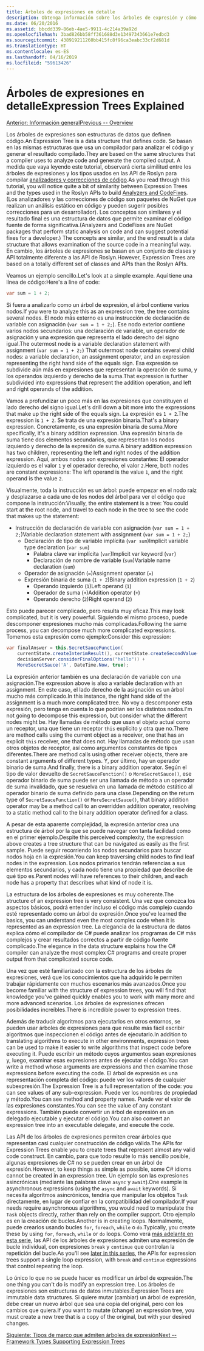 ```yaml
---
title: Árboles de expresiones en detalle
description: Obtenga información sobre los árboles de expresión y cómo son útiles en la traducción de algoritmos para la ejecución externa y la inspección de código antes de ejecutarlo.
ms.date: 06/20/2016
ms.assetid: bbcdd339-86eb-4ae5-9911-4c214a39a92d
ms.openlocfilehash: 3bad826bb58ff361688d3e13497343661e7edbd3
ms.sourcegitcommit: 438919211260bb415fc8f96ca3eabc33cf2d681d
ms.translationtype: HT
ms.contentlocale: es-ES
ms.lasthandoff: 04/16/2019
ms.locfileid: "59613426"
---
```

# <a name="expression-trees-explained"></a><span data-ttu-id="17c3b-103">Árboles de expresiones en detalle</span><span class="sxs-lookup"><span data-stu-id="17c3b-103">Expression Trees Explained</span></span>

[<span data-ttu-id="17c3b-104">Anterior: Información general</span><span class="sxs-lookup"><span data-stu-id="17c3b-104">Previous -- Overview</span></span>](expression-trees.md)

<span data-ttu-id="17c3b-105">Los árboles de expresiones son estructuras de datos que definen código.</span><span class="sxs-lookup"><span data-stu-id="17c3b-105">An Expression Tree is a data structure that defines code.</span></span> <span data-ttu-id="17c3b-106">Se basan en las mismas estructuras que usa un compilador para analizar el código y generar el resultado compilado.</span><span class="sxs-lookup"><span data-stu-id="17c3b-106">They are based on the same structures that a compiler uses to analyze code and generate the compiled output.</span></span> <span data-ttu-id="17c3b-107">A medida que vaya leyendo este tutorial, observará cierta similitud entre los árboles de expresiones y los tipos usados en las API de Roslyn para compilar [analizadores y correcciones de código](https://github.com/dotnet/roslyn-analyzers).</span><span class="sxs-lookup"><span data-stu-id="17c3b-107">As you read through this tutorial, you will notice quite a bit of similarity between Expression Trees and the types used in the Roslyn APIs to build [Analyzers and CodeFixes](https://github.com/dotnet/roslyn-analyzers).</span></span>
<span data-ttu-id="17c3b-108">(Los analizadores y las correcciones de código son paquetes de NuGet que realizan un análisis estático en código y pueden sugerir posibles correcciones para un desarrollador). Los conceptos son similares y el resultado final es una estructura de datos que permite examinar el código fuente de forma significativa.</span><span class="sxs-lookup"><span data-stu-id="17c3b-108">(Analyzers and CodeFixes are NuGet packages that perform static analysis on code and can suggest potential fixes for a developer.) The concepts are similar, and the end result is a data structure that allows examination of the source code in a meaningful way.</span></span> <span data-ttu-id="17c3b-109">En cambio, los árboles de expresiones se basan en un conjunto de clases y API totalmente diferente a las API de Roslyn.</span><span class="sxs-lookup"><span data-stu-id="17c3b-109">However, Expression Trees are based on a totally different set of classes and APIs than the Roslyn APIs.</span></span>

<span data-ttu-id="17c3b-110">Veamos un ejemplo sencillo.</span><span class="sxs-lookup"><span data-stu-id="17c3b-110">Let's look at a simple example.</span></span>
<span data-ttu-id="17c3b-111">Aquí tiene una línea de código:</span><span class="sxs-lookup"><span data-stu-id="17c3b-111">Here's a line of code:</span></span>

```csharp
var sum = 1 + 2;
```

<span data-ttu-id="17c3b-112">Si fuera a analizarlo como un árbol de expresión, el árbol contiene varios nodos.</span><span class="sxs-lookup"><span data-stu-id="17c3b-112">If you were to analyze this as an expression tree, the tree contains several nodes.</span></span>
<span data-ttu-id="17c3b-113">El nodo más externo es una instrucción de declaración de variable con asignación (`var sum = 1 + 2;`). Ese nodo exterior contiene varios nodos secundarios: una declaración de variable, un operador de asignación y una expresión que representa el lado derecho del signo igual.</span><span class="sxs-lookup"><span data-stu-id="17c3b-113">The outermost node is a variable declaration statement with assignment (`var sum = 1 + 2;`) That outermost node contains several child nodes: a variable declaration, an assignment operator, and an expression representing the right hand side of the equals sign.</span></span> <span data-ttu-id="17c3b-114">Esa expresión se subdivide aún más en expresiones que representan la operación de suma, y los operandos izquierdo y derecho de la suma.</span><span class="sxs-lookup"><span data-stu-id="17c3b-114">That expression is further subdivided into expressions that represent the addition operation, and left and right operands of the addition.</span></span>

<span data-ttu-id="17c3b-115">Vamos a profundizar un poco más en las expresiones que constituyen el lado derecho del signo igual.</span><span class="sxs-lookup"><span data-stu-id="17c3b-115">Let's drill down a bit more into the expressions that make up the right side of the equals sign.</span></span>
<span data-ttu-id="17c3b-116">La expresión es `1 + 2`.</span><span class="sxs-lookup"><span data-stu-id="17c3b-116">The expression is `1 + 2`.</span></span> <span data-ttu-id="17c3b-117">Se trata de una expresión binaria.</span><span class="sxs-lookup"><span data-stu-id="17c3b-117">That's a binary expression.</span></span> <span data-ttu-id="17c3b-118">Concretamente, es una expresión binaria de suma.</span><span class="sxs-lookup"><span data-stu-id="17c3b-118">More specifically, it's a binary addition expression.</span></span> <span data-ttu-id="17c3b-119">Una expresión binaria de suma tiene dos elementos secundarios, que representan los nodos izquierdo y derecho de la expresión de suma.</span><span class="sxs-lookup"><span data-stu-id="17c3b-119">A binary addition expression has two children, representing the left and right nodes of the addition expression.</span></span> <span data-ttu-id="17c3b-120">Aquí, ambos nodos son expresiones constantes: El operador izquierdo es el valor `1` y el operador derecho, el valor `2`.</span><span class="sxs-lookup"><span data-stu-id="17c3b-120">Here, both nodes are constant expressions: The left operand is the value `1`, and the right operand is the value `2`.</span></span>

<span data-ttu-id="17c3b-121">Visualmente, toda la instrucción es un árbol: puede empezar en el nodo raíz y desplazarse a cada uno de los nodos del árbol para ver el código que compone la instrucción:</span><span class="sxs-lookup"><span data-stu-id="17c3b-121">Visually, the entire statement is a tree: You could start at the root node, and travel to each node in the tree to see the code that makes up the statement:</span></span>

- <span data-ttu-id="17c3b-122">Instrucción de declaración de variable con asignación (`var sum = 1 + 2;`)</span><span class="sxs-lookup"><span data-stu-id="17c3b-122">Variable declaration statement with assignment (`var sum = 1 + 2;`)</span></span>
  * <span data-ttu-id="17c3b-123">Declaración de tipo de variable implícita (`var sum`)</span><span class="sxs-lookup"><span data-stu-id="17c3b-123">Implicit variable type declaration (`var sum`)</span></span>
    - <span data-ttu-id="17c3b-124">Palabra clave var implícita (`var`)</span><span class="sxs-lookup"><span data-stu-id="17c3b-124">Implicit var keyword (`var`)</span></span>
    - <span data-ttu-id="17c3b-125">Declaración de nombre de variable (`sum`)</span><span class="sxs-lookup"><span data-stu-id="17c3b-125">Variable name declaration (`sum`)</span></span>
  * <span data-ttu-id="17c3b-126">Operador de asignación (`=`)</span><span class="sxs-lookup"><span data-stu-id="17c3b-126">Assignment operator (`=`)</span></span>
  * <span data-ttu-id="17c3b-127">Expresión binaria de suma (`1 + 2`)</span><span class="sxs-lookup"><span data-stu-id="17c3b-127">Binary addition expression (`1 + 2`)</span></span>
    - <span data-ttu-id="17c3b-128">Operando izquierdo (`1`)</span><span class="sxs-lookup"><span data-stu-id="17c3b-128">Left operand (`1`)</span></span>
    - <span data-ttu-id="17c3b-129">Operador de suma (`+`)</span><span class="sxs-lookup"><span data-stu-id="17c3b-129">Addition operator (`+`)</span></span>
    - <span data-ttu-id="17c3b-130">Operando derecho (`2`)</span><span class="sxs-lookup"><span data-stu-id="17c3b-130">Right operand (`2`)</span></span>

<span data-ttu-id="17c3b-131">Esto puede parecer complicado, pero resulta muy eficaz.</span><span class="sxs-lookup"><span data-stu-id="17c3b-131">This may look complicated, but it is very powerful.</span></span> <span data-ttu-id="17c3b-132">Siguiendo el mismo proceso, puede descomponer expresiones mucho más complicadas.</span><span class="sxs-lookup"><span data-stu-id="17c3b-132">Following the same process, you can decompose much more complicated expressions.</span></span> <span data-ttu-id="17c3b-133">Tomemos esta expresión como ejemplo:</span><span class="sxs-lookup"><span data-stu-id="17c3b-133">Consider this expression:</span></span>

```csharp
var finalAnswer = this.SecretSauceFunction(
    currentState.createInterimResult(), currentState.createSecondValue(1, 2),
    decisionServer.considerFinalOptions("hello")) +
    MoreSecretSauce('A', DateTime.Now, true);
```

<span data-ttu-id="17c3b-134">La expresión anterior también es una declaración de variable con una asignación.</span><span class="sxs-lookup"><span data-stu-id="17c3b-134">The expression above is also a variable declaration with an assignment.</span></span>
<span data-ttu-id="17c3b-135">En este caso, el lado derecho de la asignación es un árbol mucho más complicado.</span><span class="sxs-lookup"><span data-stu-id="17c3b-135">In this instance, the right hand side of the assignment is a much more complicated tree.</span></span>
<span data-ttu-id="17c3b-136">No voy a descomponer esta expresión, pero tenga en cuenta lo que podrían ser los distintos nodos.</span><span class="sxs-lookup"><span data-stu-id="17c3b-136">I'm not going to decompose this expression, but consider what the different nodes might be.</span></span> <span data-ttu-id="17c3b-137">Hay llamadas de método que usan el objeto actual como un receptor, una que tiene un receptor `this` explícito y otra que no.</span><span class="sxs-lookup"><span data-stu-id="17c3b-137">There are method calls using the current object as a receiver, one that has an explicit `this` receiver, one that does not.</span></span> <span data-ttu-id="17c3b-138">Hay llamadas de método que usan otros objetos de receptor, así como argumentos constantes de tipos diferentes.</span><span class="sxs-lookup"><span data-stu-id="17c3b-138">There are method calls using other receiver objects, there are constant arguments of different types.</span></span> <span data-ttu-id="17c3b-139">Y, por último, hay un operador binario de suma.</span><span class="sxs-lookup"><span data-stu-id="17c3b-139">And finally, there is a binary addition operator.</span></span> <span data-ttu-id="17c3b-140">Según el tipo de valor devuelto de `SecretSauceFunction()` o `MoreSecretSauce()`, ese operador binario de suma puede ser una llamada de método a un operador de suma invalidado, que se resuelva en una llamada de método estático al operador binario de suma definido para una clase.</span><span class="sxs-lookup"><span data-stu-id="17c3b-140">Depending on the return type of `SecretSauceFunction()` or `MoreSecretSauce()`, that binary addition operator may be a method call to an overridden addition operator, resolving to a static method call to the binary addition operator defined for a class.</span></span>

<span data-ttu-id="17c3b-141">A pesar de esta aparente complejidad, la expresión anterior crea una estructura de árbol por la que se puede navegar con tanta facilidad como en el primer ejemplo.</span><span class="sxs-lookup"><span data-stu-id="17c3b-141">Despite this perceived complexity, the expression above creates a tree structure that can be navigated as easily as the first sample.</span></span> <span data-ttu-id="17c3b-142">Puede seguir recorriendo los nodos secundarios para buscar nodos hoja en la expresión.</span><span class="sxs-lookup"><span data-stu-id="17c3b-142">You can keep traversing child nodes to find leaf nodes in the expression.</span></span> <span data-ttu-id="17c3b-143">Los nodos primarios tendrán referencias a sus elementos secundarios, y cada nodo tiene una propiedad que describe de qué tipo es.</span><span class="sxs-lookup"><span data-stu-id="17c3b-143">Parent nodes will have references to their children, and each node has a property that describes what kind of node it is.</span></span>

<span data-ttu-id="17c3b-144">La estructura de los árboles de expresiones es muy coherente.</span><span class="sxs-lookup"><span data-stu-id="17c3b-144">The structure of an expression tree is very consistent.</span></span> <span data-ttu-id="17c3b-145">Una vez que conozca los aspectos básicos, podrá entender incluso el código más complejo cuando esté representado como un árbol de expresión.</span><span class="sxs-lookup"><span data-stu-id="17c3b-145">Once you've learned the basics, you can understand even the most complex code when it is represented as an expression tree.</span></span> <span data-ttu-id="17c3b-146">La elegancia de la estructura de datos explica cómo el compilador de C# puede analizar los programas de C# más complejos y crear resultados correctos a partir de código fuente complicado.</span><span class="sxs-lookup"><span data-stu-id="17c3b-146">The elegance in the data structure explains how the C# compiler can analyze the most complex C# programs and create proper output from that complicated source code.</span></span>

<span data-ttu-id="17c3b-147">Una vez que esté familiarizado con la estructura de los árboles de expresiones, verá que los conocimientos que ha adquirido le permiten trabajar rápidamente con muchos escenarios más avanzados.</span><span class="sxs-lookup"><span data-stu-id="17c3b-147">Once you become familiar with the structure of expression trees, you will find that knowledge you've gained quickly enables you to work with many more and more advanced scenarios.</span></span> <span data-ttu-id="17c3b-148">Los árboles de expresiones ofrecen posibilidades increíbles.</span><span class="sxs-lookup"><span data-stu-id="17c3b-148">There is incredible power to expression trees.</span></span>

<span data-ttu-id="17c3b-149">Además de traducir algoritmos para ejecutarlos en otros entornos, se pueden usar árboles de expresiones para que resulte más fácil escribir algoritmos que inspeccionen el código antes de ejecutarlo.</span><span class="sxs-lookup"><span data-stu-id="17c3b-149">In addition to translating algorithms to execute in other environments, expression trees can be used to make it easier to write algorithms that inspect code before executing it.</span></span> <span data-ttu-id="17c3b-150">Puede escribir un método cuyos argumentos sean expresiones y, luego, examinar esas expresiones antes de ejecutar el código.</span><span class="sxs-lookup"><span data-stu-id="17c3b-150">You can write a method whose arguments are expressions and then examine those expressions before executing the code.</span></span> <span data-ttu-id="17c3b-151">El árbol de expresión es una representación completa del código: puede ver los valores de cualquier subexpresión.</span><span class="sxs-lookup"><span data-stu-id="17c3b-151">The Expression Tree is a full representation of the code: you can see values of any sub-expression.</span></span>
<span data-ttu-id="17c3b-152">Puede ver los nombres de propiedad y método.</span><span class="sxs-lookup"><span data-stu-id="17c3b-152">You can see method and property names.</span></span> <span data-ttu-id="17c3b-153">Puede ver el valor de las expresiones constantes.</span><span class="sxs-lookup"><span data-stu-id="17c3b-153">You can see the value of any constant expressions.</span></span>
<span data-ttu-id="17c3b-154">También puede convertir un árbol de expresión en un delegado ejecutable y ejecutar el código.</span><span class="sxs-lookup"><span data-stu-id="17c3b-154">You can also convert an expression tree into an executable delegate, and execute the code.</span></span>

<span data-ttu-id="17c3b-155">Las API de los árboles de expresiones permiten crear árboles que representan casi cualquier construcción de código válida.</span><span class="sxs-lookup"><span data-stu-id="17c3b-155">The APIs for Expression Trees enable you to create trees that represent almost any valid code construct.</span></span> <span data-ttu-id="17c3b-156">En cambio, para que todo resulte lo más sencillo posible, algunas expresiones de C# no se pueden crear en un árbol de expresión.</span><span class="sxs-lookup"><span data-stu-id="17c3b-156">However, to keep things as simple as possible, some C# idioms cannot be created in an expression tree.</span></span> <span data-ttu-id="17c3b-157">Un ejemplo son las expresiones asincrónicas (mediante las palabras clave `async` y `await`).</span><span class="sxs-lookup"><span data-stu-id="17c3b-157">One example is asynchronous expressions (using the `async` and `await` keywords).</span></span> <span data-ttu-id="17c3b-158">Si necesita algoritmos asincrónicos, tendría que manipular los objetos `Task` directamente, en lugar de confiar en la compatibilidad del compilador.</span><span class="sxs-lookup"><span data-stu-id="17c3b-158">If your needs require asynchronous algorithms, you would need to manipulate the `Task` objects directly, rather than rely on the compiler support.</span></span> <span data-ttu-id="17c3b-159">Otro ejemplo es en la creación de bucles.</span><span class="sxs-lookup"><span data-stu-id="17c3b-159">Another is in creating loops.</span></span> <span data-ttu-id="17c3b-160">Normalmente, puede crearlos usando bucles `for`, `foreach`, `while` o `do`.</span><span class="sxs-lookup"><span data-stu-id="17c3b-160">Typically, you create these by using `for`, `foreach`, `while` or `do` loops.</span></span> <span data-ttu-id="17c3b-161">Como verá [más adelante en esta serie](expression-trees-building.md), las API de los árboles de expresiones admiten una expresión de bucle individual, con expresiones `break` y `continue` que controlan la repetición del bucle.</span><span class="sxs-lookup"><span data-stu-id="17c3b-161">As you'll see [later in this series](expression-trees-building.md), the APIs for expression trees support a single loop expression, with `break` and `continue` expressions that control repeating the loop.</span></span>

<span data-ttu-id="17c3b-162">Lo único lo que no se puede hacer es modificar un árbol de expresión.</span><span class="sxs-lookup"><span data-stu-id="17c3b-162">The one thing you can't do is modify an expression tree.</span></span>  <span data-ttu-id="17c3b-163">Los árboles de expresiones son estructuras de datos inmutables.</span><span class="sxs-lookup"><span data-stu-id="17c3b-163">Expression Trees are immutable data structures.</span></span> <span data-ttu-id="17c3b-164">Si quiere mutar (cambiar) un árbol de expresión, debe crear un nuevo árbol que sea una copia del original, pero con los cambios que quiera.</span><span class="sxs-lookup"><span data-stu-id="17c3b-164">If you want to mutate (change) an expression tree, you must create a new tree that is a copy of the original, but with your desired changes.</span></span>

[<span data-ttu-id="17c3b-165">Siguiente: Tipos de marco que admiten árboles de expresión</span><span class="sxs-lookup"><span data-stu-id="17c3b-165">Next -- Framework Types Supporting Expression Trees</span></span>](expression-classes.md)

